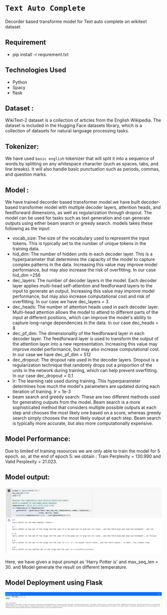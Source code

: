 # `Text Auto Complete`

Decorder based transforme model for Text auto complete on wikitext dataset


## Requirement
* pip install -r requrement.txt

## Technologies Used
* Python 
* Spacy
* flask 

## Dataset :
WikiText-2 dataset is a collection of articles from the English Wikipedia. The dataset is included in the Hugging Face datasets library, which is a collection of datasets for natural language processing tasks.

## Tokenizer:
We have used `basic english` tokenizer that will split it into a sequence of words by splitting on any whitespace character (such as spaces, tabs, and line breaks). It will also handle basic punctuation such as periods, commas, and question marks.

## Model :

We have trained decorder based transformer model.we have built decoder-based transformer model with multiple decoder layers, attention heads, and feedforward dimensions, as well as regularization through dropout. The model can be used for tasks such as text generation  and can generate outputs using either beam search or greedy search. models takes these following as the input:
* vocab_size: The size of the vocabulary used to represent the input tokens. This is typically set to the number of unique tokens in the training data.
* hid_dim: The number of hidden units in each decoder layer. This is a hyperparameter that determines the capacity of the model to capture complex patterns in the data. Increasing this value may improve model performance, but may also increase the risk of overfitting. In our case hid_dim  =256
* dec_layers: The number of decoder layers in the model. Each decoder layer applies multi-head self-attention and feedforward layers to the input to generate an output. Increasing this value may improve model performance, but may also increase computational cost and risk of overfitting. In our case we have dec_layers = 3.
* dec_heads: The number of attention heads used in each decoder layer. Multi-head attention allows the model to attend to different parts of the input at different positions, which can improve the model's ability to capture long-range dependencies in the data. In our case dec_heads  = 8
* dec_pf_dim: The dimensionality of the feedforward layer in each decoder layer. The feedforward layer is used to transform the output of the attention layer into a new representation. Increasing this value may improve model performance, but may also increase computational cost. In our case we have dec_pf_dim = 512
* dec_dropout: The dropout rate used in the decoder layers. Dropout is a regularization technique that randomly drops out a proportion of the units in the network during training, which can help prevent overfitting. In our case dec_dropout = 0.1
* lr: The learning rate used during training. This hyperparameter determines how much the model's parameters are updated during each iteration of training. lr =  1e-3    
* beam search and greedy search: These are two different methods used for generating outputs from the model. Beam search is a more sophisticated method that considers multiple possible outputs at each step and chooses the most likely one based on a score, whereas greedy search simply chooses the most likely output at each step. Beam search is typically more accurate, but also more computationally expensive. 

## Model Performance: 
Due to limited of training resources we are only able to train the model for  5 epoch. so, at the end of epoch 5: we obtain : Train Perplexity = 130.990 and Valid Perplexity = 21.023.

## Model output: 

<p align="center"><img src="Figure/outpu1.png"></p>

Here, we have given a input prompt as 'Harry Potter is' and max_seq_len = 30. and Model generate the result on different temperature.

## Model Deployment using Flask

<p align="center"><img src="Figure/output.png"></p>



